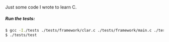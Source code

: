 Just some code I wrote to learn C.

##### Run the tests:

```bash
$ gcc -I./tests ./tests/framework/clar.c ./tests/framework/main.c ./tests/upc.c ./lib/upc.c -o ./tests/test
$ ./tests/test
```
